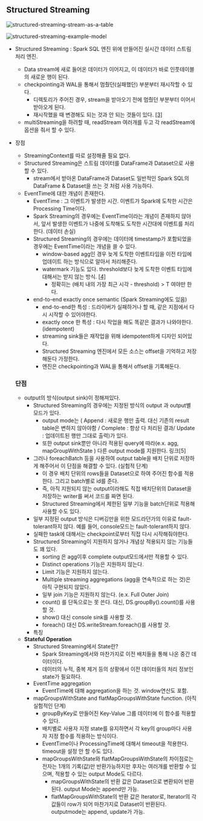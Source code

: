 ## Structured Streaming

![structured-streaming-stream-as-a-table](https://user-images.githubusercontent.com/10977644/166201342-933f4dbf-b017-4518-b930-9645cfe661a5.png)

![structured-streaming-example-model](https://user-images.githubusercontent.com/10977644/166201366-7d3cfbf2-3fcf-4ba1-8311-daf25bd70bcc.png)


- Structured Streaming : Spark SQL 엔진 위에 만들어진 실시간 데이터 스트림 처리 엔진.
    - Data stream에 새로 들어온 데이터가 이어지고, 이 데이터가 바로 인풋테이블의 새로운 행이 된다.
    - checkpointing과 WAL을 통해서 멈췄던(실패했던) 부분부터 재시작할 수 있다.
        - 디렉토리가 주어진 경우, stream을 받아오기 전에 멈췄던 부분부터 이어서 받아오게 된다.
        - 재시작했을 때 변경해도 되는 것과 안 되는 것들이 있다. [[3]](http://spark.apache.org/docs/latest/structured-streaming-programming-guide.html#recovery-semantics-after-changes-in-a-streaming-query)
    - multiStreaming을 하려할 때, readStream 여러개를 두고 각 readStream에 옵션을 줘서 할 수 있다.
- 장점
    - StreamingContext를 따로 설정해줄 필요 없다.
    - Structured Streaming은 스트림 데이터를 DataFrame과 Dataset으로 사용할 수 있다.
        - stream에서 받아온 DataFrame과 Dataset도 일반적인 Spark SQL의 DataFrame & Dataset을 쓰는 것 처럼 사용 가능하다.
    - EventTime에 대한 개념이 존재한다.
        - EventTime : 그 이벤트가 발생한 시간. 이벤트가 Spark에 도착한 시간은 Processing Time이다.
        - Spark Streaming의 경우에는 EventTime이라는 개념이 존재하지 않아서, 앞서 발생한 이벤트가 나중에 도착해도 도착한 시간대에 이벤트를 처리한다. (데이터 손실)
        - Structured Streaming의 경우에는 데이터에 timestamp가 포함되었을 경우에는 EventTime이라는 개념을 쓸 수 있다.
            - window-based agg인 경우 늦게 도착한 이벤트타임을 이전 타임에 업데이트 하는 방식으로 알아서 처리해준다.
            - watermark 기능도 있다. threshold보다 늦게 도착한 이벤트 타임에 대해서는 받지 않는 방식. [[4]](https://spark.apache.org/docs/latest/structured-streaming-programming-guide.html#handling-late-data-and-watermarking)
                - 정확히는 (배치 내의 가장 최근 시각 - threshold) > T 여야만 한다.
        - end-to-end exactly once semantic (Spark Streaming에도 있음)
            - end-to-end한 특성 : 드라이버가 실패하거나 할 때, 같은 지점에서 다시 시작할 수 있어야한다.
            - exactly once 한 특성 : 다시 작업을 해도 똑같은 결과가 나와야한다. (idempotent)
            - streaming sink들은 재작업을 위해 idempotent하게 디자인 되어있다.
            - Structured Streaming 엔진에서 모든 소스는 offset을 기억하고 저장해둔다 가정한다.
            - 엔진은 checkpointing과 WAL을 통해서 offset을 기록해둔다.
    
    ### **단점**
    
    - output의 방식(output sink)이 정해져있다.
        - Structured Streaming의 경우에는 지정된 방식의 output 과 output별 모드가 있다.
            - output mode는 ( Append : 새로운 행만 출력. 대신 기존의 result table은 변하지 않아야함 / Complete : 항상 다 처리된 결과/ Update : 업데이트된 행만 그대로 출력)가 있다.
            - 또한 output sink뿐만 아니라 적용된 query에 따라(e.x. agg, mapGroupWithState ) 다른 output mode를 지원한다. 링크[5]
        - 그러나 foreachBatch 등을 사용하여 output table을 배치 단위로 저장하게 해주어서 이 단점을 해결할 수 있다. (실험적 단계)
            - 이 경우 배치 단위의 rows들을 Dataset으로 하여 주어진 함수를 적용한다. 그리고 batch별로 id를 준다.
            - 즉, 아직 지원되지 않는 output이라해도 직접 배치단위의 Dataset을 저장하는 writer를 써서 코드를 짜면 된다.
            - Structured Streaming에서 제한된 일부 기능을 batch단위로 적용해 사용할 수도 있다.
        - 일부 지정된 output 방식은 디버깅만을 위한 모드라던가의 이유로 fault-tolerant하지 않다. 예를 들어, console모드는 fault-tolerant하지 않다.
        - 실패한 task에 대해서는 checkpoint로부터 직접 다시 시작해줘야한다.
        - Structured Streaming이 지원하지 않거나 개념상 적용되지 않는 기능들도 꽤 있다.
            - sorting 은 agg이후 complete output모드에서만 적용할 수 있다.
            - Distinct operations 기능은 지원하지 않는다.
            - Limit 기능은 지원하지 않는다.
            - Multiple streaming aggregations (agg을 연속적으로 하는 것)은 아직 구현되지 않았다.
            - 일부 join 기능은 지원하지 않는다. (e.x. Full Outer Join)
            - count() 를 단독으로는 못 쓴다. 대신, DS.groupBy().count()를 사용할 것.
            - show() 대신 console sink를 사용할 것.
            - foreach() 대신 DS.writeStream.foreach()를 사용할 것.
        - 특징
    - **Stateful Operation**
        - Structured Streaming에서 State란?
            - Spark Streaming에서와 마찬가지로 이전 배치들을 통해 나온 중간 데이터이다.
            - 데이터의 누적, 중복 제거 등의 상황에서 이전 데이터들의 처리 정보인 state가 필요하다.
        - EventTime aggregation
            - EventTime에 대해 aggregation을 하는 것. window연산도 포함.
        - mapGroupsWithState and flatMapGroupsWithState function. (아직 실험적인 단계)
            - groupByKey로 만들어진 Key-Value 그룹 데이터에 이 함수를 적용할 수 있다.
            - 배치별로 사용자 지정 state를 유지하면서 각 key의 group마다 사용자 지정 함수를 적용하는 방식이다.
            - EventTime이나 ProcessingTime에 대해서 timeout을 적용한다. timeout을 설정 안 할 수도 있다.
            - mapGroupsWithState와 flatMapGroupsWithState의 차이점로는 전자는 1개의 기록(값)만 반환가능하지만 후자는 여러개를 반환할 수 있으며, 적용할 수 있는 output Mode도 다르다.
                - mapGroupsWithState의 반환 값은 Dataset으로 변환되어 반환된다. output Mode는 append만 가능.
                - flatMapGroupsWithState의 반환 값은 Iterator로, Iterator의 각 값들이 row가 되어 마찬가지로 Dataset이 반환된다. outputmode는 append, update가 가능.
